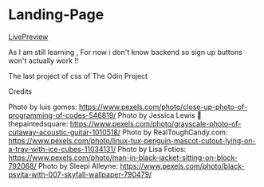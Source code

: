 # Landing-Page

[LivePreview](https://devnchill.github.io/Landing-Page)

As I am still learning , For now i don't know backend so sign up buttons won't actually work !!

The last project of css of The Odin Project

Credits

Photo by luis gomes: https://www.pexels.com/photo/close-up-photo-of-programming-of-codes-546819/
Photo by Jessica Lewis 🦋 thepaintedsquare: https://www.pexels.com/photo/grayscale-photo-of-cutaway-acoustic-guitar-1010518/
Photo by RealToughCandy.com: https://www.pexels.com/photo/linux-tux-penguin-mascot-cutout-lying-on-a-tray-with-ice-cubes-11034131/
Photo by Lisa Fotios: https://www.pexels.com/photo/man-in-black-jacket-sitting-on-block-792068/
Photo by Sleepi Alleyne: https://www.pexels.com/photo/black-psvita-with-007-skyfall-wallpaper-790479/
